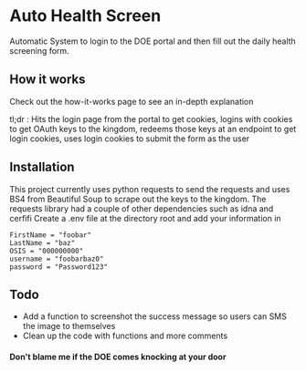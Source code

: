 # Auto Health Screen
Automatic System to login to the DOE portal and then fill out the daily health screening form.

## How it works 
Check out the how-it-works page to see an in-depth explanation

tl;dr : Hits the login page from the portal to get cookies, logins with cookies to get OAuth keys to the kingdom, redeems those keys at an endpoint to get login cookies, uses login cookies to submit the form as the user 


## Installation 
This project currently uses python requests to send the requests and uses BS4 from Beautiful Soup to scrape out the keys to the kingdom. The requests library had a couple of other dependencies such as idna and cerfifi
Create a .env file at the directory root and add your information in

```
FirstName = "foobar"
LastName = "baz"
OSIS = "000000000"
username = "foobarbaz0"
password = "Password123"
``````


## Todo
* Add a function to screenshot the success message so users can SMS the image to themselves 
* Clean up the code with functions and more comments 

#### Don't blame me if the DOE comes knocking at your door 

